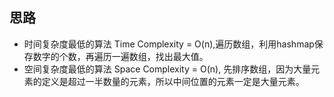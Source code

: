 ## 思路

- 时间复杂度最低的算法 Time Complexity = O(n),遍历数组，利用hashmap保存数字的个数，再遍历一遍数组，找出最大值。
- 空间复杂度最低的算法 Space Complexity = O(n), 先排序数组，因为大量元素的定义是超过一半数量的元素，所以中间位置的元素一定是大量元素。